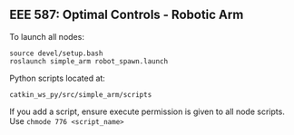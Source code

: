EEE 587: Optimal Controls - Robotic Arm
---

To launch all nodes:
```
source devel/setup.bash
roslaunch simple_arm robot_spawn.launch
```

Python scripts located at:
```
catkin_ws_py/src/simple_arm/scripts
```

If you add a script, ensure execute permission is given to all node scripts. Use ```chmode 776 <script_name>```
